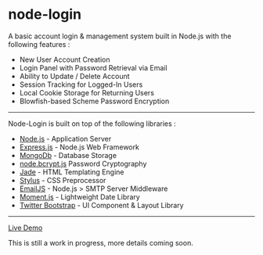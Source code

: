 node-login
======

A basic account login & management system built in Node.js with the following features :

* New User Account Creation
* Login Panel with Password Retrieval via Email
* Ability to Update / Delete Account
* Session Tracking for Logged-In Users
* Local Cookie Storage for Returning Users
* Blowfish-based Scheme Password Encryption

***

Node-Login is built on top of the following libraries :

* [Node.js](http://nodejs.org/) - Application Server
* [Express.js](http://expressjs.com/) - Node.js Web Framework
* [MongoDb](http://www.mongodb.org/) - Database Storage
* [node.bcrypt.js](https://github.com/ncb000gt/node.bcrypt.js/) Password Cryptography
* [Jade](http://jade-lang.com/) - HTML Templating Engine
* [Stylus](http://learnboost.github.com/stylus/) - CSS Preprocessor
* [EmailJS](http://github.com/eleith/emailjs) - Node.js > SMTP Server Middleware
* [Moment.js](http://momentjs.com/) - Lightweight Date Library
* [Twitter Bootstrap](http://twitter.github.com/bootstrap/) - UI Component & Layout Library

***

[Live Demo](http://node-login.braitsch.io)

This is still a work in progress, more details coming soon.